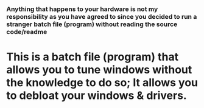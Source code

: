 ### Anything that happens to your hardware is not my responsibility as you have agreed to since you decided to run a stranger batch file (program) without reading the source code/readme

# This is a batch file (program) that allows you to tune windows without the knowledge to do so; It allows you to debloat your windows & drivers.
